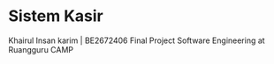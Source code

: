 # Sistem Kasir
Khairul Insan karim | BE2672406
Final Project Software Engineering at Ruangguru CAMP
